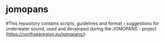 # jomopans
#This repository contains scripts, guidelines and format - suggestions for underwater sound, used and developed during the JOMOPANS - project (https://northsearegion.eu/jomopans/)
